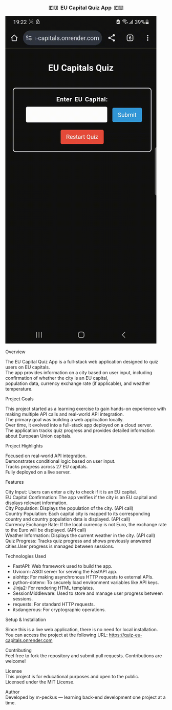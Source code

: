 <h3 align="center">🇪🇺&nbsp; EU Capital Quiz App&nbsp; 🇪🇺</h3>  


![App Demo](app_demo1.gif)  

Overview  

The EU Capital Quiz App is a full-stack web application designed to quiz users on EU capitals.  
The app provides information on a city based on user input, including confirmation of whether the city is an EU capital,  
population data, currency exchange rate (if applicable), and weather temperature.  

Project Goals  

This project started as a learning exercise to gain hands-on experience with making multiple API calls and real-world API integration.  
The primary goal was building a web application locally.  
Over time, it evolved into a full-stack app deployed on a cloud server.  
The application tracks quiz progress and provides detailed information about European Union capitals.  

Project Highlights  

Focused on real-world API integration.  
Demonstrates conditional logic based on user input.  
Tracks progress across 27 EU capitals.  
Fully deployed on a live server.  

Features  

City Input: Users can enter a city to check if it is an EU capital.  
EU Capital Confirmation: The app verifies if the city is an EU capital and displays relevant information.  
City Population: Displays the population of the city. (API call)  
Country Population: Each capital city is mapped to its corresponding country and country population data is displayed. (API call)  
Currency Exchange Rate: If the local currency is not Euro, the exchange rate to the Euro will be displayed. (API call)  
Weather Information: Displays the current weather in the city. (API call)  
Quiz Progress: Tracks quiz progress and shows previously answered cities.User progress is managed between sessions.  


Technologies Used  

* FastAPI: Web framework used to build the app.  
* Uvicorn: ASGI server for serving the FastAPI app.  
* aiohttp: For making asynchronous HTTP requests to external APIs.  
* python-dotenv: To securely load environment variables like API keys.  
* Jinja2: For rendering HTML templates.
* SessionMiddleware: Used to store and manage user progress between sessions.  
* requests: For standard HTTP requests.  
* itsdangerous: For cryptographic operations.  


Setup & Installation  

Since this is a live web application, there is no need for local installation.  
You can access the project at the following URL: https://quiz-eu-capitals.onrender.com  

Contributing  
Feel free to fork the repository and submit pull requests. Contributions are welcome!  

License  
This project is for educational purposes and open to the public.  
Licensed under the MIT License.  

Author  
Developed by m-peckus — learning back-end development one project at a time.  

